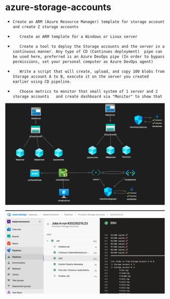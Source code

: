 # azure-storage-accounts








*     Create an ARM (Azure Resource Manager) template for storage account and create 2 storage accounts

*        Create an ARM template for a Windows or Linux server

*        Create a tool to deploy the Storage accounts and the server in a continuous manner. Any type of CD (Continues deployment)  pipe can be used here, preferred is an Azure DevOps pipe (In order to bypass permissions, set your personal computer as Azure DevOps agent)

*        Write a script that will create, upload, and copy 100 blobs from Storage account A to B, execute it on the server you created earlier using CD pipeline.

*        Choose metrics to monitor that small system of 1 server and 2 storage accounts   and create dashboard via "Monitor" to show that





![Alt text](screenShot/architecture.png?raw=true "Title")


![Alt text](screenShot/pipline-1.png?raw=true "Title")
